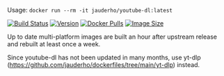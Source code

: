 
Usage: `docker run --rm -it jauderho/youtube-dl:latest `

[![Build Status](https://github.com/jauderho/dockerfiles/workflows/youtube-dl/badge.svg)](https://github.com/jauderho/dockerfiles/actions?query=workflow%3Ayoutube-dl)
[![Version](https://img.shields.io/docker/v/jauderho/youtube-dl/latest)](https://github.com/ytdl-org/youtube-dl)
[![Docker Pulls](https://img.shields.io/docker/pulls/jauderho/youtube-dl)](https://hub.docker.com/r/jauderho/youtube-dl/)
[![Image Size](https://img.shields.io/docker/image-size/jauderho/youtube-dl/latest)](https://hub.docker.com/r/jauderho/youtube-dl/)

Up to date multi-platform images are built an hour after upstream release and rebuilt at least once a week.

Since youtube-dl has not been updated in many months, use yt-dlp (https://github.com/jauderho/dockerfiles/tree/main/yt-dlp) instead.
